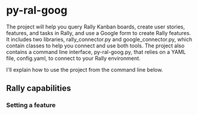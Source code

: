 # py-ral-goog
The project will help you query Rally Kanban boards, create user stories, features, and tasks in Rally, and use a Google form to create Rally features. It includes two libraries, rally_connector.py and google_connector.py, which contain classes to help you connect and use both tools. The project also contains a command line interface, py-ral-goog.py, that relies on a YAML file, config.yaml, to connect to your Rally environment.

I'll explain how to use the project from the command line below.

<h2>Rally capabilities</2>

<h3>Setting a feature</h3>

